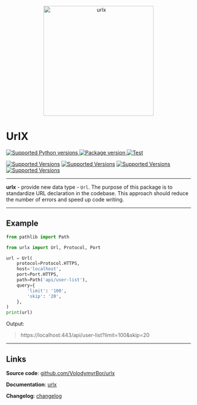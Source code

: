 <p align="center">
    <a href="https://volodymyrbor.github.io/urlx">
        <img src="https://volodymyrbor.github.io/urlx/img/icon.png" alt="urlx" width="300">
    </a>
</p>

# UrlX

<a href="https://pypi.org/project/urlx" target="_blank">
    <img src="https://img.shields.io/pypi/pyversions/urlx.svg?color=%2334D058" alt="Supported Python versions">
</a>
<a href="https://pypi.org/project/urlx" target="_blank">
    <img src="https://img.shields.io/pypi/v/urlx?color=%2334D058&label=pypi%20package" alt="Package version">
</a>
<a href="https://github.com/VolodymyrBor/urlx/actions?query=workflow%3ATest+event%3Apush+branch%3Amaster" target="_blank">
    <img src="https://github.com/VolodymyrBor/urlx/workflows/Test/badge.svg?event=push&branch=master" alt="Test">
</a>

[![Supported Versions](https://img.shields.io/badge/coverage-100%25-green)](https://shields.io/)
[![Supported Versions](https://img.shields.io/badge/poetry-✅-grey)](https://shields.io/)
[![Supported Versions](https://img.shields.io/badge/async-✅-grey)](https://shields.io/)
[![Supported Versions](https://img.shields.io/badge/mypy-✅-grey)](https://shields.io/)

---

**urlx** - provide new data type - `Url`.
The purpose of this package is to standardize URL declaration in the codebase.
This approach should reduce the number of errors and speed up code writing.

---

## Example

```python
from pathlib import Path

from urlx import Url, Protocol, Port

url = Url(
    protocol=Protocol.HTTPS,
    host='localhost',
    port=Port.HTTPS,
    path=Path('api/user-list'),
    query={
        'limit': '100',
        'skip': '20',
    },
)
print(url)
```
Output: 

> https://localhost:443/api/user-list?limit=100&skip=20

---

## Links

**Source code**: [github.com/VolodymyrBor/urlx](https://github.com/VolodymyrBor/urlx)

**Documentation**: [urlx](https://volodymyrbor.github.io/urlx/)

**Changelog**: [changelog](https://volodymyrbor.github.io/urlx/changelog)
